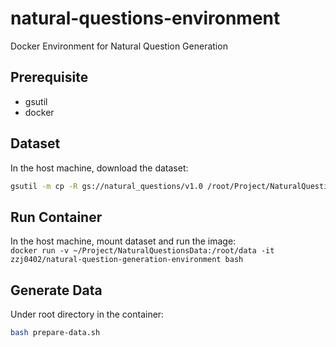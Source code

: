 # natural-questions-environment

Docker Environment for Natural Question Generation

## Prerequisite

- gsutil
- docker

## Dataset

In the host machine, download the dataset:

```bash
gsutil -m cp -R gs://natural_questions/v1.0 /root/Project/NaturalQuestionsData
```

## Run Container

In the host machine, mount dataset and run the image:  
`docker run -v ~/Project/NaturalQuestionsData:/root/data -it zzj0402/natural-question-generation-environment bash`

## Generate Data

Under root directory in the container:

```bash
bash prepare-data.sh
```
